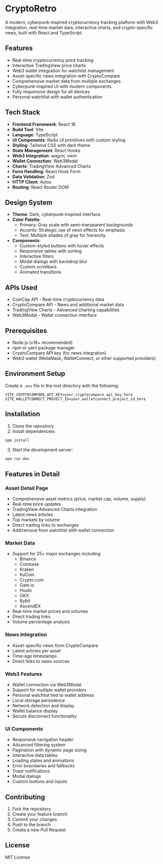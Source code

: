 # CryptoRetro

A modern, cyberpunk-inspired cryptocurrency tracking platform with Web3 integration, real-time market data, interactive charts, and crypto-specific news, built with React and TypeScript.

## Features

- Real-time cryptocurrency price tracking
- Interactive TradingView price charts
- Web3 wallet integration for watchlist management
- Asset-specific news integration with CryptoCompare
- Comprehensive market data from multiple exchanges
- Cyberpunk-inspired UI with modern components
- Fully responsive design for all devices
- Personal watchlist with wallet authentication

## Tech Stack

- **Frontend Framework**: React 18
- **Build Tool**: Vite
- **Language**: TypeScript
- **UI Components**: Radix UI primitives with custom styling
- **Styling**: Tailwind CSS with dark theme
- **State Management**: React Hooks
- **Web3 Integration**: wagmi, viem
- **Wallet Connection**: Web3Modal
- **Charts**: TradingView Advanced Charts
- **Form Handling**: React Hook Form
- **Data Validation**: Zod
- **HTTP Client**: Axios
- **Routing**: React Router DOM

## Design System

- **Theme**: Dark, cyberpunk-inspired interface
- **Color Palette**: 
  - Primary: Gray scale with semi-transparent backgrounds
  - Accents: Strategic use of neon effects for emphasis
  - Text: Multiple shades of gray for hierarchy
- **Components**: 
  - Custom-styled buttons with hover effects
  - Responsive tables with sorting
  - Interactive filters
  - Modal dialogs with backdrop blur
  - Custom scrollbars
  - Animated transitions

## APIs Used

- CoinCap API - Real-time cryptocurrency data
- CryptoCompare API - News and additional market data
- TradingView Charts - Advanced charting capabilities
- Web3Modal - Wallet connection interface

## Prerequisites

- Node.js (v18+ recommended)
- npm or yarn package manager
- CryptoCompare API key (for news integration)
- Web3 wallet (MetaMask, WalletConnect, or other supported providers)

## Environment Setup

Create a `.env` file in the root directory with the following:

```env
VITE_CRYPTOCOMPARE_API_KEY=your_cryptocompare_api_key_here
VITE_WALLETCONNECT_PROJECT_ID=your_walletconnect_project_id_here
```

## Installation

1. Clone the repository
2. Install dependencies:
```bash
npm install
```

3. Start the development server:
```bash
npm run dev
```

## Features in Detail

### Asset Detail Page
- Comprehensive asset metrics (price, market cap, volume, supply)
- Real-time price updates
- TradingView Advanced Charts integration
- Latest news articles
- Top markets by volume
- Direct trading links to exchanges
- Add/remove from watchlist with wallet connection

### Market Data
- Support for 25+ major exchanges including:
  - Binance
  - Coinbase
  - Kraken
  - KuCoin
  - Crypto.com
  - Gate.io
  - Huobi
  - OKX
  - Bybit
  - AscendEX
- Real-time market prices and volumes
- Direct trading links
- Volume percentage analysis

### News Integration
- Asset-specific news from CryptoCompare
- Latest articles per asset
- Time-ago timestamps
- Direct links to news sources

### Web3 Features
- Wallet connection via Web3Modal
- Support for multiple wallet providers
- Personal watchlist tied to wallet address
- Local storage persistence
- Network detection and display
- Wallet balance display
- Secure disconnect functionality

### UI Components
- Responsive navigation header
- Advanced filtering system
- Pagination with dynamic page sizing
- Interactive data tables
- Loading states and animations
- Error boundaries and fallbacks
- Toast notifications
- Modal dialogs
- Custom buttons and inputs

## Contributing

1. Fork the repository
2. Create your feature branch
3. Commit your changes
4. Push to the branch
5. Create a new Pull Request

## License

MIT License
